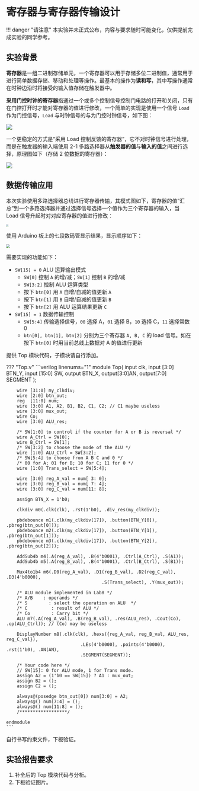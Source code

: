 # 寄存器与寄存器传输设计

!!! danger "请注意"
    本实验并未正式公布，内容与要求随时可能变化，仅供提前完成实验的同学参考。

## 实验背景

**寄存器**是一组二进制存储单元，一个寄存器可以用于存储多位二进制值，通常用于进行简单数据存储、移动和处理等操作。最基本的操作为**读和写**，其中写操作通常在时钟边沿时将接受的输入值存储在触发器中。

**采用门控时钟的寄存器**指通过一个或多个控制信号控制门电路的打开和关闭，只有在门控打开时才能对寄存器的值进行修改，一个简单的实现是使用一个信号 `Load` 作为门控信号，`Load` 与时钟信号的与为门控时钟信号，如下图：

<img src="../pic/gated_clock.png">

一个更稳定的方式是“采用 Load 控制反馈的寄存器”，它不对时钟信号进行处理，而是在触发器的输入端使用 2-1 多路选择器从**触发器的值**与**输入的值**之间进行选择，原理图如下（存储 2 位数据的寄存器）：

<img src="../pic/load_feedback.png">

## 数据传输应用

本次实验使用多路选择器总线进行寄存器传输，其模式图如下，寄存器的值“汇总”到一个多路选择器并通过选择信号选择一个值作为三个寄存器的输入，当 Load 信号升起时对对应寄存器的值进行修改：

<img src="../pic/mux_bus.png" style="zoom: 40%">

使用 Arduino 板上的七段数码管显示结果，显示顺序如下：

<img src="../pic/example.png" style="zoom: 60%">

需要实现的功能如下：

* `SW[15] = 0` ALU 运算输出模式
    * `SW[0]` 控制 `A` 的增/减；`SW[1]` 控制 `B` 的增/减
    * `SW[3:2]` 控制 ALU 运算类型
    * 按下 `btn[0]` 用 `A` 自增/自减的值更新 `A`
    * 按下 `btn[1]` 用 `B` 自增/自减的值更新 `B`
    * 按下 `btn[2]` 用 ALU 运算结果更新 `C`
* `SW[15] = 1` 数据传输控制
    * `SW[5:4]` 传输选择信号，`00` 选择 A，`01` 选择 B，`10` 选择 C，`11` 选择常数 0
    * `btn[0], btn[1], btn[2]` 分别为三个寄存器 `A, B, C` 的 load 信号。如在按下 `btn[0]` 时用当前总线上数据对 A 的值进行更新

提供 Top 模块代码，子模块请自行添加。

??? "Top.v"
    ```verilog linenums="1"
    module Top(
        input clk,
        input [3:0] BTN_Y, 
        input [15:0] SW,
        output BTN_X,
        output[3:0]AN,
        output[7:0] SEGMENT
    );

        wire [31:0] my_clkdiv;
        wire [2:0] btn_out;
        reg  [11:0] num;
        wire [3:0] A1, A2, B1, B2, C1, C2; // C1 maybe useless
        wire [3:0] mux_out;
        wire Co;
        wire [3:0] ALU_res;

        /* SW[1:0] to control if the counter for A or B is reversal */
        wire A_Ctrl = SW[0];
        wire B_Ctrl = SW[1];
        /* SW[3:2] to choose the mode of the ALU */
        wire [1:0] ALU_Ctrl = SW[3:2];
        /* SW[5:4] to choose from A B C and 0 */
        /* 00 for A; 01 for B; 10 for C; 11 for 0 */
        wire [1:0] Trans_select = SW[5:4];

        wire [3:0] reg_A_val = num[ 3: 0];
        wire [3:0] reg_B_val = num[ 7: 4];
        wire [3:0] reg_C_val = num[11: 8];

        assign BTN_X = 1'b0;

        clkdiv m0(.clk(clk), .rst(1'b0), .div_res(my_clkdiv));
        
        pbdebounce m1(.clk(my_clkdiv[17]), .button(BTN_Y[0]), .pbreg(btn_out[0]));
        pbdebounce m2(.clk(my_clkdiv[17]), .button(BTN_Y[1]), .pbreg(btn_out[1]));
        pbdebounce m3(.clk(my_clkdiv[17]), .button(BTN_Y[2]), .pbreg(btn_out[2]));
        
        AddSub4b m4(.A(reg_A_val), .B(4'b0001), .Ctrl(A_Ctrl), .S(A1));
        AddSub4b m5(.A(reg_B_val), .B(4'b0001), .Ctrl(B_Ctrl), .S(B1));
        
        Mux4to1b4 m6(.D0(reg_A_val), .D1(reg_B_val), .D2(reg_C_val), .D3(4'b0000),
                                        .S(Trans_select), .Y(mux_out));
        
        /* ALU module implemented in Lab8 */
        /* A/B    : operands */
        /* S        : select the operation on ALU  */
        /* C         : result of ALU */
        /* Co        : Carry bit */
        ALU m7(.A(reg_A_val), .B(reg_B_val), .res(ALU_res), .Cout(Co), .op(ALU_Ctrl)); // (Co) may be useless
        
        DisplayNumber m8(.clk(clk), .hexs({reg_A_val, reg_B_val, ALU_res, reg_C_val}), 
                                .LEs(4'b0000), .points(4'b0000), .rst(1'b0), .AN(AN),
                                .SEGMENT(SEGMENT));
        
        /* Your code here */
        // SW[15]: 0 for ALU mode, 1 for Trans mode.
        assign A2 = (1'b0 == SW[15]) ? A1 : mux_out; 
        assign B2 = ();
        assign C2 = ();
        
        always@(posedge btn_out[0]) num[3:0] = A2;
        always@() num[7:4] = ();
        always@() num[11:8] = ();
        /******************/

    endmodule
    ```

自行书写约束文件，下板验证。

## 实验报告要求

1. 补全后的 Top 模块代码与分析。
2. 下板验证图片。